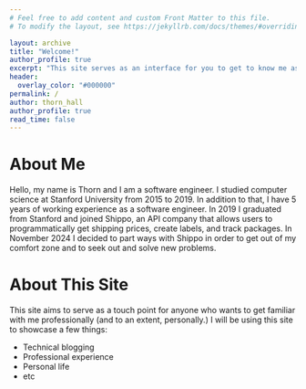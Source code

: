 ```yaml
---
# Feel free to add content and custom Front Matter to this file.
# To modify the layout, see https://jekyllrb.com/docs/themes/#overriding-theme-defaults

layout: archive
title: "Welcome!"
author_profile: true
excerpt: "This site serves as an interface for you to get to know me as a person and engineer."
header:
  overlay_color: "#000000"
permalink: /
author: thorn_hall
author_profile: true
read_time: false
---
```


# About Me
Hello, my name is Thorn and I am a software engineer. I studied computer science at Stanford University from 2015 to 2019. In addition to that, I have 5 years of working experience as a software engineer. In 2019 I graduated from Stanford and joined Shippo, an API company that allows users to programmatically get shipping prices, create labels, and track packages. In November 2024 I decided to part ways with Shippo in order to get out of my comfort zone and to seek out and solve new problems.

# About This Site
This site aims to serve as a touch point for anyone who wants to get familiar with me professionally (and to an extent, personally.) I will be using this site to showcase a few things:
- Technical blogging
- Professional experience
- Personal life
- etc
